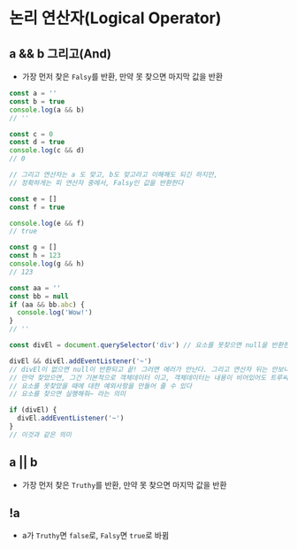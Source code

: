 # 논리 연산자(Logical Operator)

## a && b 그리고(And) 
  - 가장 먼저 찾은 `Falsy`를 반환, 만약 못 찾으면 마지막 값을 반환

```js
const a = ''
const b = true
console.log(a && b)
// ''

const c = 0
const d = true
console.log(c && d)
// 0

// 그리고 연산자는 a 도 맞고, b도 맞고라고 이해해도 되긴 하지만,
// 정확하게는 피 연산자 중에서, Falsy인 값을 반환한다

const e = []
const f = true

console.log(e && f)
// true

const g = []
const h = 123
console.log(g && h)
// 123

const aa = ''
const bb = null
if (aa && bb.abc) {
  console.log('Wow!')
}
// ''

const divEl = document.querySelector('div') // 요소를 못찾으면 null을 반환한다

divEl && divEl.addEventListener('~')
// divEl이 없으면 null이 반환되고 끝! 그러면 에러가 안난다. 그리고 연산자 뒤는 안보니까
// 만약 찾았으면, 그건 기본적으로 객체데이터 이고, 객체데이터는 내용이 비어있어도 트루씨
// 요소를 못찾았을 때에 대한 예외사항을 만들어 줄 수 있다
// 요소를 찾으면 실행해줘~ 라는 의미

if (divEl) {
  divEl.addEventListener('~')
}
// 이것과 같은 의미

```

## a || b
  - 가장 먼저 찾은 `Truthy`를 반환, 만약 못 찾으면 마지막 값을 반환


## !a
  - a가 `Truthy`면 `false`로, `Falsy`면 `true`로 바뀜

